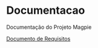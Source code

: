 # Documentacao
Documentação do Projeto Magpie

[Documento de Requisitos](https://docs.google.com/document/d/1TW551CSoAceT6cBlYK9g0TW4bg_PHLc-js09eKUBqkE/edit?tab=t.0#heading=h.3jmay4kwi76g)
